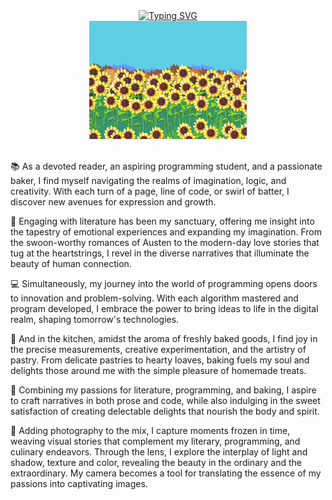 <div align=center>
<a href="https://git.io/typing-svg"><img src="https://readme-typing-svg.demolab.com?font=+Sedan&pause=1000&color=CA920B&random=true&width=700&lines=Brighten+your+day+with+the+sunny+vibes+of+a+sunflower+%F0%9F%8C%BB%E2%98%80%EF%B8%8F" alt="Typing SVG" /></a>
<br>
<img src="extras/481d834e643d6c19abd63d58eafe5cf3.gif/" alt="sunflower field" width="50%"/>
</div>
<br>

📚 As a devoted reader, an aspiring programming student, and a passionate baker, I find myself navigating the realms of imagination, logic, and creativity. With each turn of a page, line of code, or swirl of batter, I discover new avenues for expression and growth.

📖 Engaging with literature has been my sanctuary, offering me insight into the tapestry of emotional experiences and expanding my imagination. From the swoon-worthy romances of Austen to the modern-day love stories that tug at the heartstrings, I revel in the diverse narratives that illuminate the beauty of human connection.

💻 Simultaneously, my journey into the world of programming opens doors to innovation and problem-solving. With each algorithm mastered and program developed, I embrace the power to bring ideas to life in the digital realm, shaping tomorrow's technologies.

🍰 And in the kitchen, amidst the aroma of freshly baked goods, I find joy in the precise measurements, creative experimentation, and the artistry of pastry. From delicate pastries to hearty loaves, baking fuels my soul and delights those around me with the simple pleasure of homemade treats.

🌟 Combining my passions for literature, programming, and baking, I aspire to craft narratives in both prose and code, while also indulging in the sweet satisfaction of creating delectable delights that nourish the body and spirit.

📸 Adding photography to the mix, I capture moments frozen in time, weaving visual stories that complement my literary, programming, and culinary endeavors. Through the lens, I explore the interplay of light and shadow, texture and color, revealing the beauty in the ordinary and the extraordinary. My camera becomes a tool for translating the essence of my passions into captivating images.
